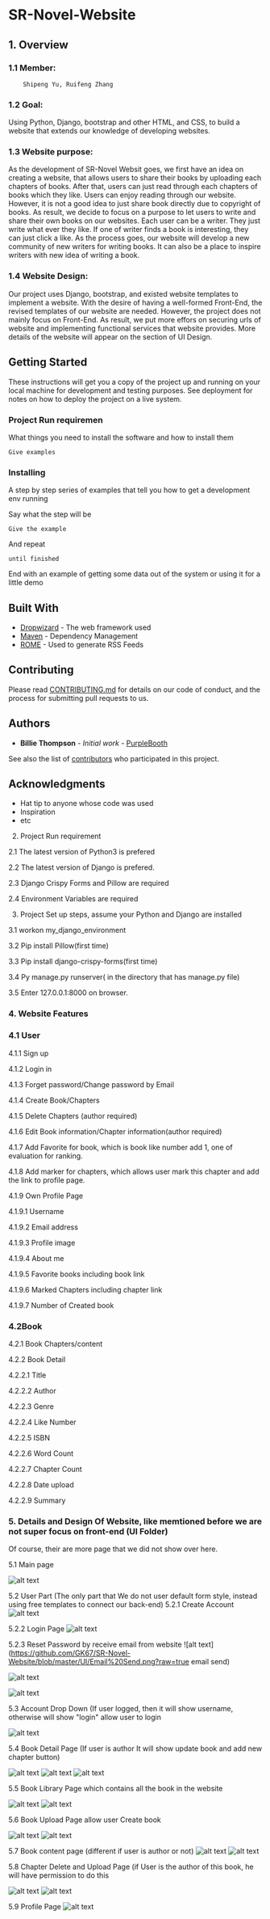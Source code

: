 # SR-Novel-Website
## 1. Overview 

### 1.1 Member:    
        Shipeng Yu, Ruifeng Zhang

### 1.2 Goal:  

Using Python, Django, bootstrap and other HTML, and CSS, to build a website that extends our knowledge of developing websites.

### 1.3 Website purpose:    	
   
As the development of SR-Novel Websit goes, we first have an idea on creating a website, that allows users to share their books by uploading each chapters of books.  After that, users can just read through each chapters of books which they like. Users can enjoy reading through our website.  However, it is not a good idea to just share book directly due to copyright of books.  As result, we decide to focus on a purpose to let users to write and share their own books on our websites. Each user can be a writer. They just write what ever they like.  If one of writer finds a book is interesting, they can just click a like.  As the process goes, our website will develop a new community of new writers for writing books.  It can also be a place to inspire writers with new idea of writing a book.


### 1.4 Website Design:	

Our project uses Django, bootstrap, and existed website templates to implement a website. With the desire of having a well-formed Front-End, the revised templates of our website are needed. However, the project does not mainly focus on Front-End. As result, we put more effors on securing urls of website and implementing functional services that website provides. More details of the website will appear on the section of UI Design.

## Getting Started

These instructions will get you a copy of the project up and running on your local machine for development and testing purposes. See deployment for notes on how to deploy the project on a live system.

### Project Run requiremen

What things you need to install the software and how to install them

```
Give examples
```

### Installing

A step by step series of examples that tell you how to get a development env running

Say what the step will be

```
Give the example
```

And repeat

```
until finished
```

End with an example of getting some data out of the system or using it for a little demo


## Built With

* [Dropwizard](http://www.dropwizard.io/1.0.2/docs/) - The web framework used
* [Maven](https://maven.apache.org/) - Dependency Management
* [ROME](https://rometools.github.io/rome/) - Used to generate RSS Feeds

## Contributing

Please read [CONTRIBUTING.md](https://gist.github.com/PurpleBooth/b24679402957c63ec426) for details on our code of conduct, and the process for submitting pull requests to us.

## Authors

* **Billie Thompson** - *Initial work* - [PurpleBooth](https://github.com/PurpleBooth)

See also the list of [contributors](https://github.com/your/project/contributors) who participated in this project.

## Acknowledgments

* Hat tip to anyone whose code was used
* Inspiration
* etc



2. Project Run requirement

2.1 The latest version of Python3 is prefered

2.2 The latest version of Django is prefered.

2.3 Django Crispy Forms and Pillow are required

2.4 Environment Variables are required


3. Project Set up steps, assume your Python and Django are installed

3.1 workon my_django_environment

3.2 Pip install Pillow(first time)

3.3 Pip install django-crispy-forms(first time)

3.4 Py manage.py runserver( in the directory that has manage.py file)

3.5 Enter 127.0.0.1:8000 on browser.


### 4. Website Features

### 4.1 User

4.1.1 Sign up

4.1.2 Login in

4.1.3 Forget password/Change password by Email

4.1.4 Create Book/Chapters

4.1.5 Delete Chapters (author required)

4.1.6 Edit Book information/Chapter information(author required)

4.1.7 Add Favorite for book, which is book like number add 1, one of evaluation for ranking.

4.1.8 Add marker for chapters, which allows user mark this chapter and add the link to profile page.

4.1.9 Own Profile Page

4.1.9.1 Username

4.1.9.2 Email address

4.1.9.3 Profile image

4.1.9.4 About me

4.1.9.5 Favorite books including book link

4.1.9.6 Marked Chapters including chapter link

4.1.9.7 Number of Created book


### 4.2Book

4.2.1 Book Chapters/content

4.2.2 Book Detail

4.2.2.1 Title

4.2.2.2 Author

4.2.2.3 Genre

4.2.2.4 Like Number

4.2.2.5 ISBN

4.2.2.6 Word Count

4.2.2.7 Chapter Count

4.2.2.8 Date upload

4.2.2.9 Summary


### 5. Details and Design Of Website, like memtioned before we are not super focus on front-end (UI Folder)
Of course, their are more page that we did not show over here.

5.1 Main page

![alt text](https://github.com/GK67/SR-Novel-Website/blob/master/UI/index.png?raw=true)

5.2 User Part (The only part that We do not user default form style, instead using free templates to connect our back-end)
5.2.1 Create Account 
![alt text](https://github.com/GK67/SR-Novel-Website/blob/master/UI/Create%20Account%20Page.png?raw=true)

5.2.2 Login Page
![alt text](https://github.com/GK67/SR-Novel-Website/blob/master/UI/Login%20Page.png?raw=true)

5.2.3 Reset Password by receive email from website
![alt text](https://github.com/GK67/SR-Novel-Website/blob/master/UI/Email%20Send.png?raw=true email send)

![alt text](https://github.com/GK67/SR-Novel-Website/blob/master/UI/Email%20from%20website.png?raw=true)

![alt text](https://github.com/GK67/SR-Novel-Website/blob/master/UI/Password%20Reset%20Page.png?raw=true)

5.3 Account Drop Down (If user logged, then it will show username, otherwise will show "login" allow user to login

![alt text](https://github.com/GK67/SR-Novel-Website/blob/master/UI/Account%20Drop%20Down.png?raw=true)

5.4 Book Detail Page (If user is author It will show update book and add new chapter button)

![alt text](https://github.com/GK67/SR-Novel-Website/blob/master/UI/Book%20Detai%20Page%20with%20Author.png?raw=true)
![alt text](https://github.com/GK67/SR-Novel-Website/blob/master/UI/Book%20Detail%20Page.png?raw=true)
![alt text](https://github.com/GK67/SR-Novel-Website/blob/master/UI/Chapter%20List%20Botton%20side%20of%20Book%20Detail%20Page.png?raw=true)

5.5 Book Library Page which contains all the book in the website

![alt text](https://github.com/GK67/SR-Novel-Website/blob/master/UI/Book%20Library.png?raw=true)
![alt text](https://github.com/GK67/SR-Novel-Website/blob/master/UI/Book%20Library%20Bottom%20side.png?raw=true)

5.6 Book Upload Page allow user Create book

![alt text](https://github.com/GK67/SR-Novel-Website/blob/master/UI/Book%20Update%20Page.png?raw=true)
![alt text](https://github.com/GK67/SR-Novel-Website/blob/master/UI/Book%20Update%20Page%20bottom%20side.png?raw=true)

5.7 Book content page (different if user is author or not) 
![alt text](https://github.com/GK67/SR-Novel-Website/blob/master/UI/Content%20Page%20not%20author.png?raw=true)
![alt text](https://github.com/GK67/SR-Novel-Website/blob/master/UI/Content%20page%20author.png?raw=true)


5.8 Chapter Delete and Upload Page (if User is the author of this book, he will have permission to do this 

![alt text](https://github.com/GK67/SR-Novel-Website/blob/master/UI/Chapter%20Delete%20Page.png?raw=true)
![alt text](https://github.com/GK67/SR-Novel-Website/blob/master/UI/Chapter%20Update%20Page.png?raw=true)

5.9 Profile Page
![alt text](https://github.com/GK67/SR-Novel-Website/blob/master/UI/ProfilePage2.png?raw=false)






